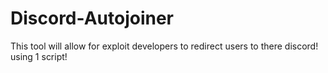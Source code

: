 # Discord-Autojoiner
This tool will allow for exploit developers to redirect users to there discord! using 1 script!
